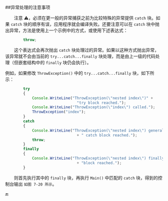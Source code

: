 ##异常处理的注意事项

&emsp;&emsp;注意 ⚠️，必须在更一般的异常捕获之前为比较特殊的异常提供 `catch`  块。如果 `catch` 块的顺序有误，应用程序就会编译失败。还要注意可以在 `catch` 块中抛出异常，方法是使用上一个示例中的方式，或使用下述表达式：

```javascript
        throw;
```

&emsp;&emsp;这个表达式会再次抛出 `catch` 块处理过的异常。如果以这种方式抛出异常，该异常就不会由当前的 `try...catch...finally` 块处理，而是由上一级的代码处理（但嵌套结构中的 `finally` 块仍会执行）。

例如，如果修改 `ThrowException()` 中的 `try...catch...finally` 块，如下所示：

```javascript
        try
        {
            Console.WriteLine("ThrowException(\"nested index\")" + 
                                "try block reached.");
            Console.WriteLine("ThrowException(\"index\") called.");
            ThrowException("index");
        }
        catch
        {
            Console.WriteLine("ThrowException(\"nested index\") general"
                                + " catch block reached.");
            throw;
        }
        finally
        {
            Console.WriteLine("ThrowException(\"nested index\") finally"
                                + "block reached.");
        }
```

&emsp;&emsp;则首先执行其中的 `finally` 块，再执行 `Main()` 中匹配的 `catch` 块，得到的控制台输出 `如图 7-20 所示`。









🔚
